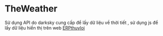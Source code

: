 # TheWeather
Sử dụng API do darksky cung cấp để lấy dữ liệu về thời tiết , sử dụng js để lấy dữ liệu hiển thị trên web
[ERPthuyloi](http://erpthuyloi.tk)
